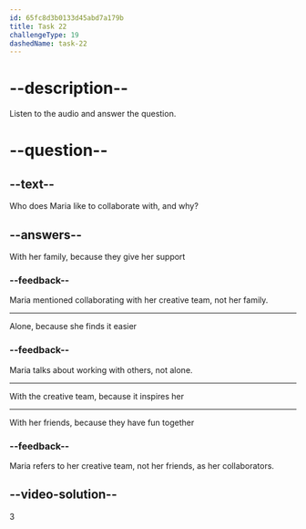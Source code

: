 ```yaml
---
id: 65fc8d3b0133d45abd7a179b
title: Task 22
challengeType: 19
dashedName: task-22
---
```


<!--
AUDIO REFERENCE:
Maria: Well, collaborating with our creative team and brainstorming many ideas really inspires me.
-->

# --description--

Listen to the audio and answer the question.

# --question--

## --text--

Who does Maria like to collaborate with, and why?

## --answers--

With her family, because they give her support

### --feedback--

Maria mentioned collaborating with her creative team, not her family.

---

Alone, because she finds it easier

### --feedback--

Maria talks about working with others, not alone.

---

With the creative team, because it inspires her

---

With her friends, because they have fun together

### --feedback--

Maria refers to her creative team, not her friends, as her collaborators.

## --video-solution--

3
